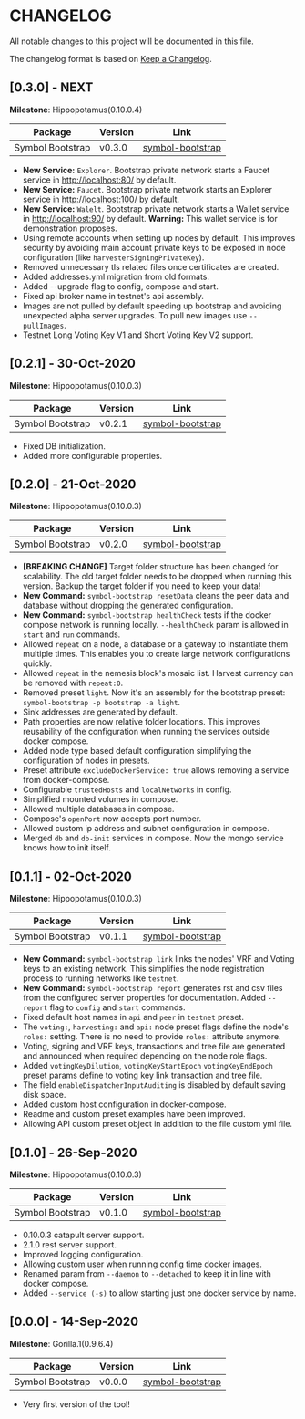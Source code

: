 # CHANGELOG

All notable changes to this project will be documented in this file.

The changelog format is based on [Keep a Changelog](https://keepachangelog.com/en/1.0.0/).

## [0.3.0] - NEXT

**Milestone**: Hippopotamus(0.10.0.4)

 Package  | Version  | Link
---|---|---
Symbol Bootstrap | v0.3.0 | [symbol-bootstrap](https://www.npmjs.com/package/symbol-bootstrap)

- **New Service:** `Explorer`. Bootstrap private network starts a Faucet service in [http://localhost:80/](http://localhost:80/) by default. 
- **New Service:** `Faucet`. Bootstrap private network starts an Explorer service in [http://localhost:100/](http://localhost:100/) by default. 
- **New Service:** `Walelt`. Bootstrap private network starts a Wallet service in [http://localhost:90/](http://localhost:90/) by default. **Warning:** This wallet service is for demonstration proposes.
- Using remote accounts when setting up nodes by default. This improves security by avoiding main account private keys to be exposed in node configuration (like `harvesterSigningPrivateKey`).
- Removed unnecessary tls related files once certificates are created. 
- Added addresses.yml migration from old formats.
- Added --upgrade flag to config, compose and start.
- Fixed api broker name in testnet's api assembly.
- Images are not pulled by default speeding up bootstrap and avoiding unexpected alpha server upgrades. To pull new images use `--pullImages`.
- Testnet Long Voting Key V1 and Short Voting Key V2 support.

## [0.2.1] - 30-Oct-2020

**Milestone**: Hippopotamus(0.10.0.3)

 Package  | Version  | Link
---|---|---
Symbol Bootstrap | v0.2.1 | [symbol-bootstrap](https://www.npmjs.com/package/symbol-bootstrap)

- Fixed DB initialization.
- Added more configurable properties.

## [0.2.0] - 21-Oct-2020

**Milestone**: Hippopotamus(0.10.0.3)

 Package  | Version  | Link
---|---|---
Symbol Bootstrap | v0.2.0 | [symbol-bootstrap](https://www.npmjs.com/package/symbol-bootstrap)

- **[BREAKING CHANGE]** Target folder structure has been changed for scalability. The old target folder needs to be dropped when running this version. Backup the target folder if you need to keep your data!
- **New Command:** `symbol-bootstrap resetData` cleans the peer data and database without dropping the generated configuration.
- **New Command:** `symbol-bootstrap healthCheck` tests if the docker compose network is running locally. `--healthCheck` param is allowed in `start` and `run` commands.
- Allowed `repeat` on a node, a database or a gateway to instantiate them multiple times. This enables you to create large network configurations quickly.
- Allowed `repeat` in the nemesis block's mosaic list. Harvest currency can be removed with `repeat:0`.
- Removed preset `light`. Now it's an assembly for the bootstrap preset: `symbol-bootstrap -p bootstrap -a light`.
- Sink addresses are generated by default.
- Path properties are now relative folder locations. This improves reusability of the configuration when running the services outside docker compose.
- Added node type based default configuration simplifying the configuration of nodes in presets.
- Preset attribute `excludeDockerService: true` allows removing a service from docker-compose. 
- Configurable `trustedHosts` and `localNetworks` in config.
- Simplified mounted volumes in compose.
- Allowed multiple databases in compose.
- Compose's `openPort` now accepts port number.
- Allowed custom ip address and subnet configuration in compose.
- Merged `db` and `db-init` services in compose. Now the mongo service knows how to init itself.


## [0.1.1] - 02-Oct-2020

**Milestone**: Hippopotamus(0.10.0.3)

 Package  | Version  | Link
---|---|---
Symbol Bootstrap | v0.1.1 | [symbol-bootstrap](https://www.npmjs.com/package/symbol-bootstrap)

- **New Command:** `symbol-bootstrap link` links the nodes' VRF and Voting keys to an existing network. This simplifies the node registration process to running networks like `testnet`.
- **New Command:** `symbol-bootstrap report` generates rst and csv files from the configured server properties for documentation. Added `--report` flag to `config` and `start` commands.
- Fixed default host names in `api` and `peer` in `testnet` preset.
- The `voting:`, `harvesting:` and `api:` node preset flags define the node's `roles:` setting. There is no need to provide `roles:` attribute anymore.
- Voting, signing and VRF keys, transactions and tree file are generated and announced when required depending on the node role flags.
- Added `votingKeyDilution`, `votingKeyStartEpoch` `votingKeyEndEpoch` preset params define to voting key link transaction and tree file.
- The field `enableDispatcherInputAuditing` is disabled by default saving disk space.
- Added custom host configuration in docker-compose.
- Readme and custom preset examples have been improved.
- Allowing API custom preset object in addition to the file custom yml file.

## [0.1.0] - 26-Sep-2020

**Milestone**: Hippopotamus(0.10.0.3)

 Package  | Version  | Link
---|---|---
Symbol Bootstrap | v0.1.0 | [symbol-bootstrap](https://www.npmjs.com/package/symbol-bootstrap)

- 0.10.0.3 catapult server support.
- 2.1.0 rest server support.
- Improved logging configuration.
- Allowing custom user when running config time docker images.
- Renamed param from `--daemon` to `--detached` to keep it in line with docker compose. 
- Added `--service (-s)` to allow starting just one docker service by name. 

## [0.0.0] - 14-Sep-2020

**Milestone**: Gorilla.1(0.9.6.4)

 Package  | Version  | Link
---|---|---
Symbol Bootstrap | v0.0.0 | [symbol-bootstrap](https://www.npmjs.com/package/symbol-bootstrap)

- Very first version of the tool!
